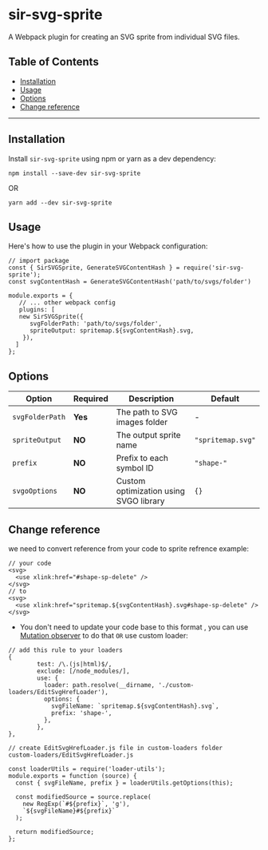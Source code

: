 # sir-svg-sprite

A Webpack plugin for creating an SVG sprite from individual SVG files.

## Table of Contents

- [Installation](#installation)
- [Usage](#usage)
- [Options](#options)
- [Change reference](#change-reference)
---

## Installation

Install `sir-svg-sprite` using npm or yarn as a dev dependency:

```console
npm install --save-dev sir-svg-sprite
```
OR
```console
yarn add --dev sir-svg-sprite
```
## Usage

Here's how to use the plugin in your Webpack configuration:
```console
// import package 
const { SirSVGSprite, GenerateSVGContentHash } = require('sir-svg-sprite');
const svgContentHash = GenerateSVGContentHash('path/to/svgs/folder')

module.exports = {
   // ... other webpack config 
   plugins: [ 
   new SirSVGSprite({
      svgFolderPath: 'path/to/svgs/folder',
      spriteOutput: spritemap.${svgContentHash}.svg,
    }),
  ] 
};
```

## Options

| Option | Required | Description | Default
|--------|----------|-------------|---------
| `svgFolderPath` | **Yes** | The path to SVG images folder | -
| `spriteOutput` | **NO** | The output sprite name | `"spritemap.svg"`
| `prefix` | **NO** | Prefix to each symbol ID  | `"shape-"`
| `svgoOptions` |**NO** | Custom optimization using SVGO library | `{}`

## Change reference 
we need to convert reference from your code to sprite refrence 
example:
```console
// your code 
<svg>
  <use xlink:href="#shape-sp-delete" />
</svg>
// to
<svg>
  <use xlink:href="spritemap.${svgContentHash}.svg#shape-sp-delete" />
</svg>
```
- You don't need to update your code base to this format , you can use [Mutation observer](https://developer.mozilla.org/en-US/docs/Web/API/MutationObserver) to do that `OR` use custom loader:

```console
// add this rule to your loaders
{
        test: /\.(js|html)$/,
        exclude: [/node_modules/],
        use: {
          loader: path.resolve(__dirname, './custom-loaders/EditSvgHrefLoader'),
          options: {
            svgFileName: `spritemap.${svgContentHash}.svg`,
            prefix: 'shape-',
          },
        },
},

// create EditSvgHrefLoader.js file in custom-loaders folder
custom-loaders/EditSvgHrefLoader.js

const loaderUtils = require('loader-utils');
module.exports = function (source) {
  const { svgFileName, prefix } = loaderUtils.getOptions(this);

  const modifiedSource = source.replace(
    new RegExp(`#${prefix}`, 'g'),
    `${svgFileName}#${prefix}`
  );

  return modifiedSource;
};
```
